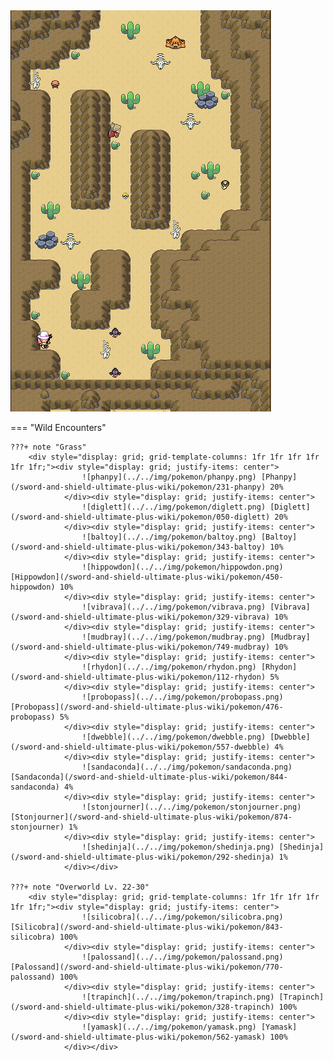 <img src="../../img/routes/Wild Area 7 (Desert) South.png" alt="Wild Area 7 (Desert) South"/>

=== "Wild Encounters"


	???+ note "Grass"
		<div style="display: grid; grid-template-columns: 1fr 1fr 1fr 1fr 1fr 1fr;"><div style="display: grid; justify-items: center">
                    ![phanpy](../../img/pokemon/phanpy.png) [Phanpy](/sword-and-shield-ultimate-plus-wiki/pokemon/231-phanpy) 20%
                </div><div style="display: grid; justify-items: center">
                    ![diglett](../../img/pokemon/diglett.png) [Diglett](/sword-and-shield-ultimate-plus-wiki/pokemon/050-diglett) 20%
                </div><div style="display: grid; justify-items: center">
                    ![baltoy](../../img/pokemon/baltoy.png) [Baltoy](/sword-and-shield-ultimate-plus-wiki/pokemon/343-baltoy) 10%
                </div><div style="display: grid; justify-items: center">
                    ![hippowdon](../../img/pokemon/hippowdon.png) [Hippowdon](/sword-and-shield-ultimate-plus-wiki/pokemon/450-hippowdon) 10%
                </div><div style="display: grid; justify-items: center">
                    ![vibrava](../../img/pokemon/vibrava.png) [Vibrava](/sword-and-shield-ultimate-plus-wiki/pokemon/329-vibrava) 10%
                </div><div style="display: grid; justify-items: center">
                    ![mudbray](../../img/pokemon/mudbray.png) [Mudbray](/sword-and-shield-ultimate-plus-wiki/pokemon/749-mudbray) 10%
                </div><div style="display: grid; justify-items: center">
                    ![rhydon](../../img/pokemon/rhydon.png) [Rhydon](/sword-and-shield-ultimate-plus-wiki/pokemon/112-rhydon) 5%
                </div><div style="display: grid; justify-items: center">
                    ![probopass](../../img/pokemon/probopass.png) [Probopass](/sword-and-shield-ultimate-plus-wiki/pokemon/476-probopass) 5%
                </div><div style="display: grid; justify-items: center">
                    ![dwebble](../../img/pokemon/dwebble.png) [Dwebble](/sword-and-shield-ultimate-plus-wiki/pokemon/557-dwebble) 4%
                </div><div style="display: grid; justify-items: center">
                    ![sandaconda](../../img/pokemon/sandaconda.png) [Sandaconda](/sword-and-shield-ultimate-plus-wiki/pokemon/844-sandaconda) 4%
                </div><div style="display: grid; justify-items: center">
                    ![stonjourner](../../img/pokemon/stonjourner.png) [Stonjourner](/sword-and-shield-ultimate-plus-wiki/pokemon/874-stonjourner) 1%
                </div><div style="display: grid; justify-items: center">
                    ![shedinja](../../img/pokemon/shedinja.png) [Shedinja](/sword-and-shield-ultimate-plus-wiki/pokemon/292-shedinja) 1%
                </div></div>

	???+ note "Overworld Lv. 22-30"
		<div style="display: grid; grid-template-columns: 1fr 1fr 1fr 1fr 1fr 1fr;"><div style="display: grid; justify-items: center">
                    ![silicobra](../../img/pokemon/silicobra.png) [Silicobra](/sword-and-shield-ultimate-plus-wiki/pokemon/843-silicobra) 100%
                </div><div style="display: grid; justify-items: center">
                    ![palossand](../../img/pokemon/palossand.png) [Palossand](/sword-and-shield-ultimate-plus-wiki/pokemon/770-palossand) 100%
                </div><div style="display: grid; justify-items: center">
                    ![trapinch](../../img/pokemon/trapinch.png) [Trapinch](/sword-and-shield-ultimate-plus-wiki/pokemon/328-trapinch) 100%
                </div><div style="display: grid; justify-items: center">
                    ![yamask](../../img/pokemon/yamask.png) [Yamask](/sword-and-shield-ultimate-plus-wiki/pokemon/562-yamask) 100%
                </div></div>



